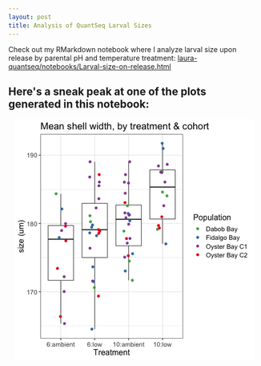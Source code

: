 ```yaml
---
layout: post
title: Analysis of QuantSeq Larval Sizes
---
```


Check out my RMarkdown notebook where I analyze larval size upon release by parental pH and temperature treatment: [laura-quantseq/notebooks/Larval-size-on-release.html](https://htmlpreview.github.io/?https://github.com/fish546-2018/laura-quantseq/blob/master/notebooks/Larval-size-on-release.html?raw=true)


Here's a sneak peak at one of the plots generated in this notebook: 
---

<p align="center">
  <img src="https://github.com/fish546-2018/laura-quantseq/blob/master/plots/larval-max-feret-mean.png?raw=true">
</p>

